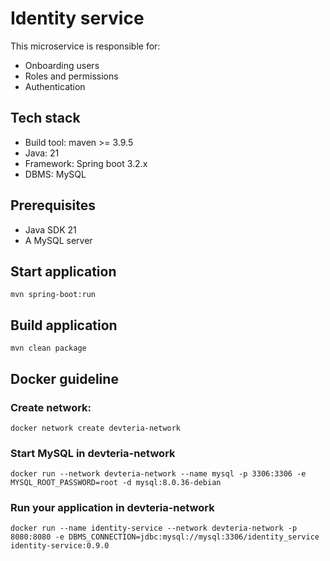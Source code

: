 # Identity service
This microservice is responsible for:
* Onboarding users
* Roles and permissions
* Authentication

## Tech stack
* Build tool: maven >= 3.9.5
* Java: 21
* Framework: Spring boot 3.2.x
* DBMS: MySQL

## Prerequisites
* Java SDK 21
* A MySQL server

## Start application
`mvn spring-boot:run`

## Build application
`mvn clean package`

## Docker guideline
### Create network:
`docker network create devteria-network`
### Start MySQL in devteria-network
`docker run --network devteria-network --name mysql -p 3306:3306 -e MYSQL_ROOT_PASSWORD=root -d mysql:8.0.36-debian`
### Run your application in devteria-network
`docker run --name identity-service --network devteria-network -p 8080:8080 -e DBMS_CONNECTION=jdbc:mysql://mysql:3306/identity_service identity-service:0.9.0`
